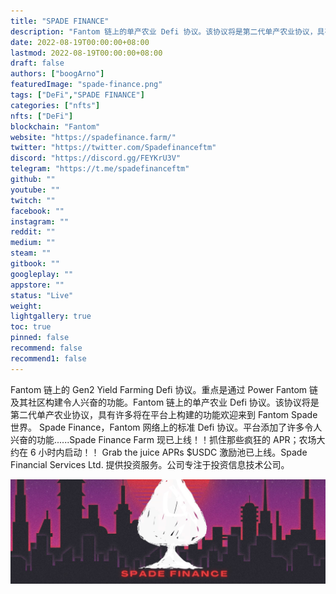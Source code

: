```yaml
---
title: "SPADE FINANCE"
description: "Fantom 链上的单产农业 Defi 协议。该协议将是第二代单产农业协议，具有许多将在平台上构建的功能"
date: 2022-08-19T00:00:00+08:00
lastmod: 2022-08-19T00:00:00+08:00
draft: false
authors: ["boogArno"]
featuredImage: "spade-finance.png"
tags: ["DeFi","SPADE FINANCE"]
categories: ["nfts"]
nfts: ["DeFi"]
blockchain: "Fantom"
website: "https://spadefinance.farm/"
twitter: "https://twitter.com/Spadefinanceftm"
discord: "https://discord.gg/FEYKrU3V"
telegram: "https://t.me/spadefinanceftm"
github: ""
youtube: ""
twitch: ""
facebook: ""
instagram: ""
reddit: ""
medium: ""
steam: ""
gitbook: ""
googleplay: ""
appstore: ""
status: "Live"
weight: 
lightgallery: true
toc: true
pinned: false
recommend: false
recommend1: false
---
```


Fantom 链上的 Gen2 Yield Farming Defi 协议。重点是通过 Power Fantom 链及其社区构建令人兴奋的功能。Fantom 链上的单产农业 Defi 协议。该协议将是第二代单产农业协议，具有许多将在平台上构建的功能欢迎来到 Fantom Spade 世界。 Spade Finance，Fantom 网络上的标准 Defi 协议。平台添加了许多令人兴奋的功能......Spade Finance Farm 现已上线！！抓住那些疯狂的 APR；农场大约在 6 小时内启动！！ Grab the juice APRs $USDC 激励池已上线。Spade Financial Services Ltd. 提供投资服务。公司专注于投资信息技术公司。

![1500x500](1500x500.jpg)